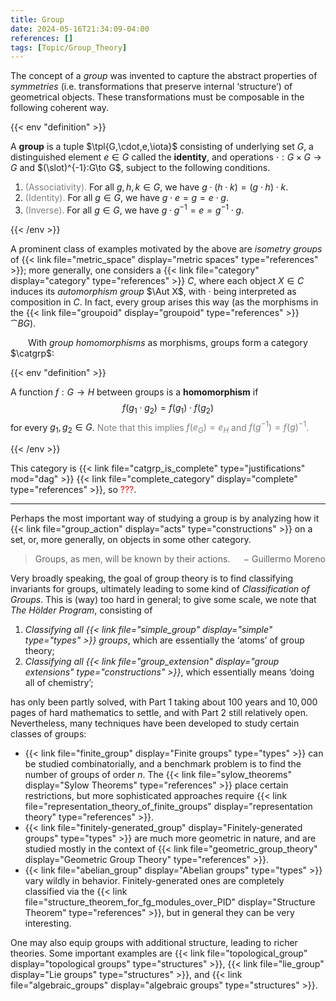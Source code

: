 ```yaml
---
title: Group
date: 2024-05-16T21:34:09-04:00
references: []
tags: [Topic/Group_Theory]
---
```


The concept of a *group* was invented to capture the abstract properties of *symmetries* (i.e. transformations that preserve internal ‘structure’) of geometrical objects. These transformations must be composable in the following coherent way.

{{< env "definition" >}}

A **group** is a tuple $\tpl{G,\cdot,e,\iota}$ consisting of underlying set $G$, a distinguished element $e\in G$ called the **identity**, and operations $\cdot:G\times G\to G$ and $(\slot)^{-1}:G\to G$, subject to the following conditions.
1. <span style="color:gray">(Associativity).</span> For all $g,h,k\in G$, we have $g\cdot(h\cdot k)=(g\cdot h)\cdot k$.
2. <span style="color:gray">(Identity).</span> For all $g\in G$, we have $g\cdot e=g=e\cdot g$.
3. <span style="color:gray">(Inverse).</span> For all $g\in G$, we have $g\cdot g^{-1}=e=g^{-1}\cdot g$.

{{< /env >}}

A prominent class of examples motivated by the above are *isometry groups* of {{< link file="metric_space" display="metric spaces" type="references" >}}; more generally, one considers a {{< link file="category" display="category" type="references" >}} $C$, where each object $X\in C$ induces its *automorphism group* $\Aut X$, with $\cdot$ being interpreted as composition in $C$. In fact, every group arises this way (as the morphisms in the {{< link file="groupoid" display="groupoid" type="references" >}} $\cat{B}G$).

&emsp;&emsp;With *group homomorphisms* as morphisms, groups form a category $\catgrp$:

{{< env "definition" >}}

A function $f:G\to H$ between groups is a **homomorphism** if
$$\begin{equation}
    f(g_1\cdot g_2)=f(g_1)\cdot f(g_2)
\end{equation}$$
for every $g_1,g_2\in G$. <span style="color:gray">Note that this implies $f(e_G)=e_H$ and $f(g^{-1})=f(g)^{-1}$.</span>

{{< /env >}}

This category is {{< link file="catgrp_is_complete" type="justifications" mod="dag" >}} {{< link file="complete_category" display="complete" type="references" >}}, so <span style="color:red">???</span>.

---

Perhaps the most important way of studying a group is by analyzing how it {{< link file="group_action" display="acts" type="constructions" >}} on a set, or, more generally, on objects in some other category.
> Groups, as men, will be known by their actions. <span style="float:right;">$-$ Guillermo Moreno</span>

Very broadly speaking, the goal of group theory is to find classifying invariants for groups, ultimately leading to some kind of *Classification of Groups*. This is (way) too hard in general; to give some scale, we note that *The Hölder Program*, consisting of
1. *Classifying all {{< link file="simple_group" display="simple" type="types" >}} groups*, which are essentially the ‘atoms’ of group theory;
2. *Classifying all {{< link file="group_extension" display="group extensions" type="constructions" >}}*, which essentially means ‘doing all of chemistry’;

has only been partly solved, with Part 1 taking about $100$ years and $10,000$ pages of hard mathematics to settle, and with Part 2 still relatively open. Nevertheless, many techniques have been developed to study certain classes of groups:
* {{< link file="finite_group" display="Finite groups" type="types" >}} can be studied combinatorially, and a benchmark problem is to find the number of groups of order $n$. The {{< link file="sylow_theorems" display="Sylow Theorems" type="references" >}} place certain restrictions, but more sophisticated approaches require {{< link file="representation_theory_of_finite_groups" display="representation theory" type="references" >}}.
* {{< link file="finitely-generated_group" display="Finitely-generated groups" type="types" >}} are much more geometric in nature, and are studied mostly in the context of {{< link file="geometric_group_theory" display="Geometric Group Theory" type="references" >}}.
* {{< link file="abelian_group" display="Abelian groups" type="types" >}} vary wildly in behavior. Finitely-generated ones are completely classified via the {{< link file="structure_theorem_for_fg_modules_over_PID" display="Structure Theorem" type="references" >}}, but in general they can be very interesting.

One may also equip groups with additional structure, leading to richer theories. Some important examples are {{< link file="topological_group" display="topological groups" type="structures" >}}, {{< link file="lie_group" display="Lie groups" type="structures" >}}, and {{< link file="algebraic_groups" display="algebraic groups" type="structures" >}}.
